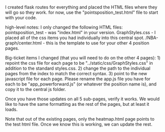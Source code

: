 I created flask routes for everything and placed the HTML files where they will go so they work.  for now, use the "pointsposition_test.html" file to start with your code.

high-level notes:
I only changed the following HTML files:
    pointsposition_test - was "index.html" in your version.
    GraphStyles.css - I placed all of the css items you had individually into this central spot.
    /NBA-graph/center.html - this is the template to use for your other 4 position pages.

Big-ticket items I changed (that you will need to do on the other 4 pages):
    1) repoint the css file for each page to be "../static/css/GraphStyles.css" in addition to the standard styles.css.
    2) change the path to the individual pages from the index to match the correct syntax.
    3) point to the new javascript file for each page. Please rename the app.js file you have for each to be "app_powerforward.js" (or whatever the position name is), and copy it to the central js folder.


Once you have those updates on all 5 sub-pages, verify it works.  We would like to have the same formatting as the rest of the pages, but at least it loads.

Note that out of the existing pages, only the heatmap.html page points to the test html file.  Once we know this is working, we can update the rest.